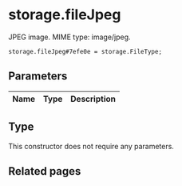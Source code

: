 # storage.fileJpeg
JPEG image. MIME type: image/jpeg.

```
storage.fileJpeg#7efe0e = storage.FileType;
```

## Parameters
| Name | Type | Description |
| ---- | :----: | ----------- |


## Type
This constructor does not require any parameters.

## Related pages
